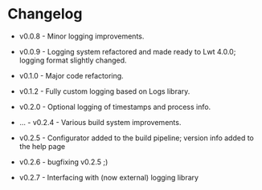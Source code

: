 # Changelog

* v0.0.8 - Minor logging improvements.

* v0.0.9 - Logging system refactored and made ready to Lwt 4.0.0;
  logging format slightly changed.

* v0.1.0 - Major code refactoring.

* v0.1.2 - Fully custom logging based on Logs library.

* v0.2.0 - Optional logging of timestamps and process info.

* ... - v0.2.4 - Various build system improvements.

* v0.2.5 - Configurator added to the build pipeline; version info
  added to the help page

* v0.2.6 - bugfixing v0.2.5 ;)

* v0.2.7 - Interfacing with (now external) logging library
